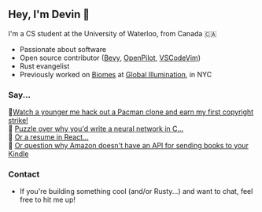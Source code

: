 ## Hey, I'm Devin 👋

I'm a CS student at the University of Waterloo, from Canada 🇨🇦
- Passionate about software
- Open source contributor ([Bevy](https://github.com/bevyengine/bevy), [OpenPilot](https://github.com/commaai/openpilot), [VSCodeVim](https://github.com/VSCodeVim/Vim))
- Rust evangelist
- Previously worked on [Biomes](https://biomes.gg) at [Global Illumination](https://ill.inc/), in NYC

### Say...

👾[Watch a younger me hack out a Pacman clone and earn my first copyright strike!](https://www.youtube.com/watch?v=qBWCuSID1rc&t=122s)
<br/>
🧩 [Puzzle over why you'd write a neural network in C...](https://github.com/DevinLeamy/ANN)
<br/>
💼 [Or a resume in React...](https://github.com/DevinLeamy/Resume)
<br/>
🤔 [Or question why Amazon doesn't have an API for sending books to your Kindle](https://github.com/DevinLeamy/Captain-Book)

### Contact

- If you're building something cool (and/or Rusty...) and want to chat, feel free to hit me up!
